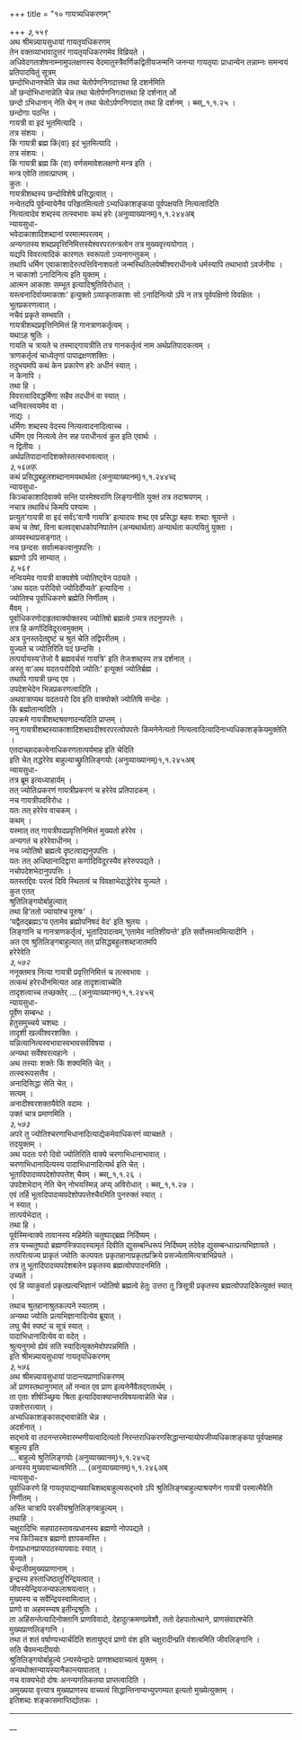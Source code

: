 +++
title = "१० गायत्र्यधिकरणम्"

+++
*३,५५९*  
अथ श्रीमन्न्यायसुधायां गायतृयधिकरणम्   
तेन वक्तव्याभावादुत्तरं गायतृयधिकरणमेव विव्रियते ।  
अधिवेदगताशेषनाम्नामुपलक्षणस्य वेदमातुस्त्रैवर्णिकद्वितीयजन्मनि जनन्या गायतृयाः प्राधान्येन तन्नाम्नः समन्वयं प्रतिपादयितुं सूत्रम्   
छन्दोभिधानश्चेति चेन्न तथा चेतोर्पणनिगदात्तथा हि दशर्नमिति   
ओं छन्दोभिधानान्नेति चेन्न तथा चेतोर्पणनिगदात्तथा हि दर्शनात् ओं   
छन्दो ऽभिधानान् नेति चेन् न तथा चेतोऽर्पणनिगदात् तथा हि दर्शनम् । ब्ब्स्_१,१.२५ ।  
छन्दोगाः पठन्ति ।  
गायत्री वा इदं भूतमित्यादि ।  
तत्र संशयः ।  
किं गायत्री ब्रह्म किं(वा) इदं भूतमित्यादि ।  
तत्र संशयः ।  
किं गायत्री ब्रह्म किं (वा) वर्णसमावेशलक्षणो मन्त्र इति ।  
मन्त्र एवेति तावत्प्राप्तम् ।  
कुतः ।  
गायत्रीशब्दस्य छन्दोविशेषे प्रसिद्धत्वात् ।  
नन्वेतदपि पूर्वन्यायेनैव परिहृतमित्यतो ऽभ्यधिकाशङ्कया पूर्वपक्षयति नित्यत्वादिति   
नित्यत्वादेव शब्दस्य तत्स्वभावः कथं हरेः  (अनुव्याख्यानम्)१,१.२४४अब्   
न्यायसुधा-  
भवेदाकाशादिशब्दानां परमात्मपरत्वम् ।  
अन्यगतस्य शब्दप्रवृत्तिनिमित्तस्येश्वरपरतन्त्रत्वेन तत्र मुख्यवृत्त्ययोगात् ।  
यद्यपि विवरत्वादिकं कारणतः स्वरूपतो ऽप्यनागन्तुकम् ।  
तथापि धर्मिण एवाकाशादेरुत्पत्तिविनाशवतो जन्मस्थितिलयेष्वीश्वराधीनत्वे धर्मस्यापि तथाभावो ऽवर्जनीयः ।  
न चाकाशो ऽनादिनित्य इति युक्तम् ।  
आत्मन आकाशः सम्भूत इत्यादिश्रुतिविरोधात् ।  
यस्त्वनादिर्वायमाकाशः’ इत्युक्तो ऽव्याकृताकाशः सो ऽनादिनित्यो ऽपि न तत्र पूर्वपक्षिणो विवक्षितः ।  
भूतप्रकरणत्वात् ।  
नचैवं प्रकृते सम्भवति ।  
गायत्रीशब्दप्रवृत्तिनिमित्तं हि गानत्राणकर्तृत्वम् ।  
यथाऽह श्रुतिः ।  
गायति च त्रायते च तस्माद्गायत्रीति तत्र गानकर्तृत्वं नाम अर्थप्रतिपादकत्वम् ।  
त्राणकर्तृत्वं चाध्येतृणां पापाद्रक्षणशक्तिः ।  
तदुभयमपि कथं केन प्रकारेण हरेः अधीनं स्यात् ।  
न केनापि ।  
तथा हि ।  
विवरत्वादिवद्धर्मिणा सहैव तदधीनं वा स्यात् ।  
ध्वनिवत्स्वयमेव वा ।  
नाद्यः ।  
धर्मिणः शब्दस्य वेदस्य नित्यत्वादनादित्वाच्च ।  
धर्मिण एव नित्यत्वे तेन सह पराधीनत्वं कुत इति एवार्थः ।  
न द्वितीयः ।  
अर्थप्रतिपादानादिशक्तेस्तत्स्वभावत्वात् ।  
*३,५६७फ़्.*  
कथं प्रसिद्धबहुलशब्दानामयथार्थता  (अनुव्याख्यानम्)१,१.२४४च्द्   
न्यायसुधा-  
किञ्चाकाशादिवाक्ये सन्ति पारमेश्वराणि लिङ्गानीति युक्तं तत्र तदाश्रयणम् ।  
नचात्र तथाविधं किमपि पश्यामः ।  
प्रत्युत’गायत्री वा इदं सर्वंऽ‘वाग्वै गायत्रि’ इत्यादयः शब्द एव प्रसिद्धा बहवः शब्दाः श्रूयन्ते ।  
कथं च तेषां, विना बलवद्बाधकोपनिपातेन (अन्यथार्थता) अन्यार्थता कल्पयितुं युक्ता ।  
अव्यवस्थाप्रसङ्गात् ।  
नच छन्दसः सर्वात्मकत्वानुपपत्तिः ।  
ब्रह्मणो ऽपि साम्यात् ।  
*३,५६९*  
नन्वियमेव गायत्री वाक्यशेषे ज्योतिष्ट्वेन पठ्यते ।  
‘अथ यदतः परोदिवो ज्योदिर्दीप्यते’ इत्यादिना ।  
ज्योतिश्च पूर्वाधिकरणे ब्रह्मेति निर्णीतम् ।  
मैवम् ।  
पूर्वाधिकरणोदाहृतवाक्योक्तस्य ज्योतिषो ब्रह्मत्वे ऽप्यत्र तदनुपपत्तेः ।  
तत्र हि कर्णादिविदूरत्वमुक्तम् ।  
अत्र पुनस्तदेतद्दृष्टं च श्रुतं चेति तद्विपरीतम् ।  
युज्यते च ज्योतिरिति पदं छन्दसि ।  
तत्पर्यायस्य’तेजो वै ब्रह्मवर्चसं गायत्रि’ इति तेजःशब्दस्य तत्र दर्शनात् ।  
अस्तु वा’अथ यदतःपरोदिवो ज्योतिः’ इत्युक्तं ज्योतिर्ब्रह्म ।  
तथापि गायत्री छन्द एव ।  
उपदेशभेदेन भिन्नप्रकरणत्वादिति ।  
अथवात्राप्यथ यदतःपरो दिव इति वाक्योक्ते ज्योतिषि सन्देहः ।  
किं ब्रह्मोतान्यदिति ।  
उपक्रमे गायत्रीशब्दश्रवणादन्यदिति प्राप्तम् ।  
ननु गायत्रीशब्दस्याकाशादिशब्दवदीश्वरपरत्वोपपत्तेः किमनेनेत्यतो नित्यत्वादित्यादिनाभ्यधिकाशङ्केयमुक्तेति ।  
एतदाच्छादकत्वेनाधिकरणतात्पर्यमाह इति चेदिति   
इति चेत् तद्धरेरेव बाहुल्याच्छ्रुतिलिङ्गयोः  (अनुव्याख्यानम्)१,१.२४५अब्   
न्यायसुधा-  
तत्र ब्रूम इत्यध्याहार्यम् ।  
तत् ज्योतिःप्रकरणं गायत्रीप्रकरणं च हरेरेव प्रतिपादकम् ।  
नच गायत्रीपदविरोधः ।  
यतः तत् हरेरेव वाचकम् ।  
कथम् ।  
यस्मात् तत् गायत्रीपदप्रवृत्तिनिमित्तं मुख्यतो हरेरेव ।  
अन्यगतं च हरेरेवाधीनम् ।  
नच ज्योतिषो ब्रह्मत्वे दृष्टत्वाद्यनुपपत्तिः ।  
यतः तत् अधिष्ठानादिद्वारा कर्णादिविदूरस्यैव हरेरुपपद्यते ।  
नचोपदेशभेदानुपपत्तिः ।  
यतस्तद्दिवः परत्वं दिवि स्थितत्वं च विवक्षाभेदाद्धेरेरेव युज्यते ।  
कुत एतत्   
श्रुतिलिङ्गयोर्बाहुल्यात्   
तथा हि’ततो ज्यायांश्च पूरुषः’ ।  
‘यद्वैतद्ब्रह्मऽ‘य एतामेव ब्रह्मोपनिषदं वेद’ इति श्रुतयः ।  
लिङ्गानि च गानत्राणकर्तृत्वं, भूतादिपादत्वम्,’एतामेव नातिशीयन्ते’ इति सर्वोत्तमत्वमित्यादीनि ।  
अत एव श्रुतिलिङ्गबाहुल्यात् तत् प्रसिद्धबहुलशब्दजातमपि   
हरेरेवेति   
*३,५७२*  
ननूक्तमत्र नित्या गायत्री प्रवृत्तिनिमित्तं च तत्स्वभावः ।  
तत्कथं हरेरधीनमित्यत आह तादृशत्वाच्चेति   
तादृशत्वाच्च तच्छक्तेर् ...  (अनुव्याख्यानम्)१,१.२४५च्   
न्यायसुधा-  
पूर्वेण सम्बन्धः ।  
हेतुसमुच्चये चशब्दः ।  
तादृशी खल्वीश्वरशक्तिः ।  
यन्नित्यानित्यस्वभावास्वभावसर्वविषया ।  
अन्यथा सर्वेश्वरत्वहानेः ।  
अथ तस्याः शक्तेः किं शक्यमिति चेत् ।  
तत्स्वरूपसत्तैव ।  
अनादिसिद्धा सेति चेत् ।  
सत्यम् ।  
अनादीश्वरशक्तयैवेति वदामः ।  
उक्तं चात्र प्रमाणमिति ।  
*३,५७३*  
अपरे तु ज्योतिश्चरणाभिधानादित्याद्येकमेवाधिकरणं व्याचक्षते ।  
तदयुक्तम् ।  
अथ यदतः परो दिवो ज्योतिरिति वाक्ये चरणाभिधानाभावात् ।  
चरणाभिधानादित्यस्य पादाभिधानादित्यर्थ इति चेत् ।  
भूतादिपादव्यपदेशोपपत्तेश् चैवम् । ब्ब्स्_१,१.२६ ।  
उपदेशभेदान् नेति चेन् नोभयस्मिन्न् अप्य् अविरोधात् । ब्ब्स्_१,१.२७ ।  
एवं तर्हि भूतादिपादव्यपदेशोपपत्तेश्चैवमिति पुनरुक्तं स्यात् ।  
न स्यात् ।  
तात्पर्यभेदात् ।  
तथा हि ।  
पूर्वस्मिन्वाक्ये तावानस्य महिमेति चतुष्पाद्ब्रह्म निर्दिष्यम् ।  
तत्र यच्चतुष्पदो ब्रह्मणस्त्रिपादस्यामृतं दिवीति द्युसम्बन्धिरूपं निर्दिष्यम् तदेवेह द्युसम्बन्धात्प्रत्यभिज्ञायते ।  
तत्परित्यज्य प्राकृतं ज्योतिः कल्पयतः प्रकृतहानाप्रकृतप्रक्रिये प्रसज्येतामित्यत्राभिप्रेयते ।  
तत्र तु भूतादिपादव्यपदेशबलेन प्रकृतस्य ब्रह्मत्वोपपादनमिति ।  
उच्यते ।  
एवं हि व्याकुवर्ता प्रकृतप्रत्यभिज्ञानं ज्योतिषो ब्रह्मत्वे हेतुः उत्तरा तु त्रिसूत्री प्रकृतस्य ब्रह्मत्वोपपादिकेत्युक्तं स्यात् ।  
तथाच श्रुतहानाश्रुतकल्पने स्याताम् ।  
अन्यथा ज्योतिः प्रत्यभिज्ञानादित्येव ब्रूयात् ।  
लघु चैवं स्पष्टं च सूत्रं स्यात् ।  
पादाभिधानादित्येव वा वदेत् ।  
श्रुत्यनुगमो ह्येवं सति स्यादित्युक्तमेवोपपन्नमिति ।  
इति श्रीमन्न्यायसुधायां गायतृयधिकरणम्   
*३,५७६*  
अथ श्रीमन्न्यायसुधायां पादान्त्यप्राणाधिकरणम्   
ओं प्राणस्तथानुगमात् ओं  नन्वत एव प्राण इत्यनेनैवैतद्गतार्थम् ।  
ता एताः शीर्षञ्च्छ्रियः श्रिता इत्यादिवाक्यान्तरविषयत्वान्नेति चेन्न ।  
उक्तोत्तरत्वात् ।  
अभ्यधिकाशङ्कासद्भावान्नेति चेन्न ।  
अदर्शनात् ।  
सद्भावे वा तदनन्तरमेवारम्भणीयत्वादित्यतो निरन्तराधिकरणसिद्धान्तन्यायोपजीव्यधिकाशङ्कया पूर्वपक्षमाह बाहुल्य इति   
... बाहुल्ये श्रुतिलिङ्गयोः  (अनुव्याख्यानम्)१,१.२४५द्   
अन्यस्य मुख्यवाच्यत्वमिति ...  (अनुव्याख्यानम्)१,१.२४६अब्   
न्यायसुधा-  
पूर्वाधिकरणे हि गायतृयाद्यन्यवाचिशब्दबाहुल्यसद्भावे ऽपि श्रुतिलिङ्गबाहुल्याश्रयणेन गायत्री परमात्मैवेति निर्णीतम् ।  
अस्ति चात्रापि परकीयश्रुतिलिङ्गबाहुल्यम् ।  
तथाहि ।  
चक्षुरादिभिः सहपाठस्तावत्प्रधानस्य ब्रह्मणो नोपपद्यते ।  
नच किञ्चिदत्र ब्रह्मणो ज्ञापकमस्ति ।  
येनाप्रधानप्रायपाठस्यापवादः स्यात् ।  
युज्यते ।  
चेन्द्रजीवमुख्यप्राणानाम् ।  
इन्द्रस्य हस्ताधिष्ठातुरिन्द्रियत्वात् ।  
जीवस्येन्द्रियजन्यफलाश्रयत्वात् ।  
मुख्यस्य च सर्वेन्द्रियस्वामित्वात् ।  
प्राणो वा अहमस्म्यष इतीन्द्रश्रुतिः ।  
ता अहिंसन्तेत्यादिनोक्तानि प्राणविवादो, देहादुत्क्रमणप्रवेशौ, ततो देहपातोत्थाने, प्राणसंवादश्चेति मुख्यप्राणलिङ्गानि ।  
तथा तं शतं वर्षाण्यभ्यार्चदिति शतायुष्ट्वं प्राणो वंश इति चक्षुरादीन्प्रति वंशत्वमिति जीवलिङ्गानि ।  
सति चैवमन्यदीययोः  
श्रुतिलिङ्गयोर्बाहुल्ये ऽन्यस्येन्द्रादेः प्राणशब्दवाच्यत्वं युक्तम् ।  
अन्यथोक्तन्यायस्यानैकान्त्यापातात् ।  
नच वाक्यभेदो दोषः अनन्यगतिकतया प्राप्तत्वादिति ।  
अमुख्यया वृत्त्यात्र मुख्यप्राणस्य वाच्यत्वं सिद्धान्तिनाप्यभ्युपगम्यत इत्यतो मुख्येत्युक्तम् ।  
इतिशब्दः शङ्कासमाप्तिद्योतकः ।  
_________________________________________________________________________  
__  